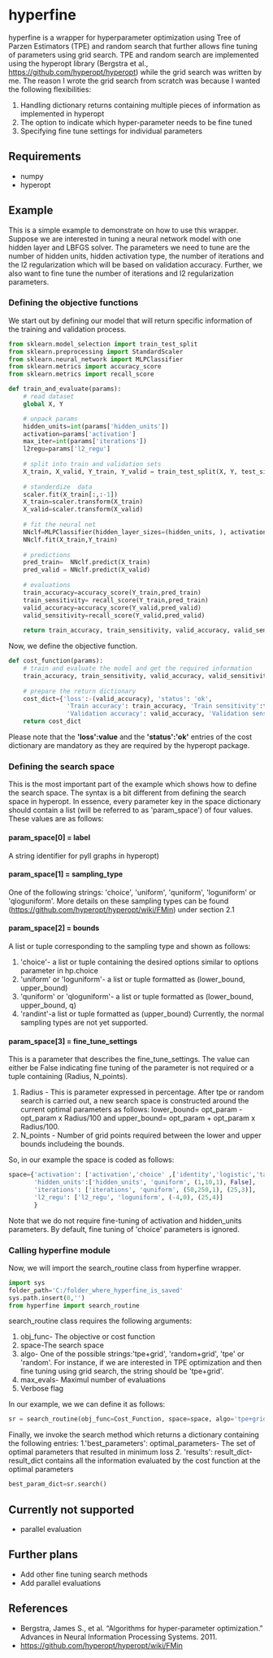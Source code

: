 # hyperfine
hyperfine is a wrapper for hyperparameter optimization using Tree of Parzen Estimators (TPE) and random search that further allows fine tuning of parameters using grid search. TPE and random search are implemented using the hyperopt library (Bergstra et al., https://github.com/hyperopt/hyperopt) while the grid search was written by me. The reason I wrote the grid search from scratch was because  I wanted the following flexibilities:
1. Handling dictionary returns containing multiple pieces of information as implemented in hyperopt
2. The option to indicate which hyper-parameter needs to be fine tuned
3. Specifying fine tune settings for individual parameters

## Requirements
- numpy
- hyperopt

## Example
This is a simple example to demonstrate on how to use this wrapper. Suppose we are interested in tuning a neural network model with one hidden layer and LBFGS solver. The parameters we need to tune are the number of hidden units, hidden activation type, the number of iterations and the l2 regularization which will be based on validation accuracy. Further, we also want to fine tune the number of iterations and l2 regularization parameters.

### Defining the objective functions
We start out by defining our model that will return specific information of the training and validation process.
```python
from sklearn.model_selection import train_test_split 
from sklearn.preprocessing import StandardScaler
from sklearn.neural_network import MLPClassifier
from sklearn.metrics import accuracy_score
from sklearn.metrics import recall_score

def train_and_evaluate(params):
    # read dataset
    global X, Y

    # unpack params
    hidden_units=int(params['hidden_units'])
    activation=params['activation']
    max_iter=int(params['iterations'])
    l2regu=params['l2_regu']
    
    # split into train and validation sets
    X_train, X_valid, Y_train, Y_valid = train_test_split(X, Y, test_size=0.2)
    
    # standerdize  data
    scaler.fit(X_train[:,:-1]) 
    X_train=scaler.transform(X_train)
    X_valid=scaler.transform(X_valid)
     
    # fit the neural net
    NNclf=MLPClassifier(hidden_layer_sizes=(hidden_units, ), activation=activation, solver='lbfgs',max_iter = max_iter,alpha=l2regu)
    NNclf.fit(X_train,Y_train) 
    
    # predictions
    pred_train=  NNclf.predict(X_train)
    pred_valid = NNclf.predict(X_valid)
     
    # evaluations
    train_accuracy=accuracy_score(Y_train,pred_train)
    train_sensitivity= recall_score(Y_train,pred_train)
    valid_accuracy=accuracy_score(Y_valid,pred_valid)
    valid_sensitivity=recall_score(Y_valid,pred_valid)
    
    return train_accuracy, train_sensitivity, valid_accuracy, valid_sensitivity
```

Now, we define the objective function.
```python
def cost_function(params):
    # train and evaluate the model and get the required information
    train_accuracy, train_sensitivity, valid_accuracy, valid_sensitivity = train_and_evaluate(params)  
    
    # prepare the return dictionary 
    cost_dict={'loss':-(valid_accuracy), 'status': 'ok',
                'Train accuracy': train_accuracy, 'Train sensitivity':train_sensitivity, 
                'Validation accuracy': valid_accuracy, 'Validation sensitivity': valid_sensitivity}
    return cost_dict
 ```
Please note that the __'loss':value__ and the __'status':'ok'__ entries of the cost dictionary are mandatory as they are required by the hyperopt package.

### Defining the search space
This is the most important part of the example which shows how to define the search space. The syntax is a bit different from defining the search space in hyperopt. In essence, every parameter key in the space dictionary should contain a list (will be referred to as 'param_space') of four values. These values are as follows:

#### param_space[0] = label 
A string identifier for pyll graphs in hyperopt)

#### param_space[1] = sampling_type 
One of the following strings: 'choice', 'uniform', 'quniform', 'loguniform' or 'qloguniform'. More details on these sampling types can be found (https://github.com/hyperopt/hyperopt/wiki/FMin) under section 2.1

#### param_space[2] =  bounds 
A list or tuple corresponding to the sampling type and shown as follows:
1. 'choice'- a list or tuple containing the desired options similar to options parameter in hp.choice
2. 'uniform' or 'loguniform'- a list or tuple formatted as (lower_bound, upper_bound)
3. 'quniform' or 'qloguniform'- a list or tuple formatted as (lower_bound, upper_bound, q)
4. 'randint'-a list or tuple formatted as (upper_bound)
Currently, the normal sampling types are not yet supported.

#### param_space[3] =  fine_tune_settings
This is a parameter that describes the fine_tune_settings. The value can either be False indicating fine tuning of the parameter is not required or a tuple containing (Radius, N_points). 
1. Radius - This is parameter expressed in percentage. After tpe or random search is carried out, a new search space is constructed around the current optimal parameters as follows: lower_bound= opt_param - opt_param x Radius/100 and upper_bound= opt_param + opt_param x Radius/100. 
2. N_points - Number of grid points required between the lower and upper bounds includeing the bounds.

So, in our example the space is coded as follows:
```python
space={'activation': ['activation','choice' ,['identity','logistic','tanh','relu'], False], 
       'hidden_units':['hidden_units', 'quniform', (1,10,1), False],
       'iterations': ['iterations', 'quniform', (50,250,1), (25,3)],
       'l2_regu': ['l2_regu', 'loguniform', (-4,0), (25,4)]
       }
```
Note that we do not require fine-tuning of activation and hidden_units parameters. By default, fine tuning of 'choice' parameters is ignored.

### Calling hyperfine module
Now, we will import the search_routine class from hyperfine wrapper. 
```python
import sys
folder_path='C:/folder_where_hyperfine_is_saved'
sys.path.insert(0,'')
from hyperfine import search_routine
```
search_routine class requires the following arguments:
1. obj_func- The objective or cost function
2. space-The search space
3. algo- One of the possible strings:'tpe+grid', 'random+grid', 'tpe' or 'random'. For instance, if we are interested in TPE optimization  and then fine tuning using grid search, the string should be 'tpe+grid'.
4. max_evals- Maximul number of evaluations
5. Verbose flag

In our example, we we can define it as follows:
```python
sr = search_routine(obj_func=Cost_Function, space=space, algo='tpe+grid', max_evals=1, verbose=1)
```
Finally, we invoke the search method which returns a dictionary containing the following entries:
1.'best_parameters': optimal_parameters- The set of optimal parameters that resulted in minimum loss
2. 'results': result_dict- result_dict contains all the information evaluated by the cost function at the optimal parameters
```python
best_param_dict=sr.search()
```

## Currently not supported
- parallel evaluation

## Further plans
- Add other fine tuning search methods
- Add parallel evaluations

## References
- Bergstra, James S., et al. “Algorithms for hyper-parameter optimization.” Advances in Neural Information Processing Systems. 2011.
- https://github.com/hyperopt/hyperopt/wiki/FMin
